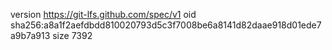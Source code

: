 version https://git-lfs.github.com/spec/v1
oid sha256:a8a1f2aefdbdd810020793d5c3f7008be6a8141d82daae918d01ede7a9b7a913
size 7392
